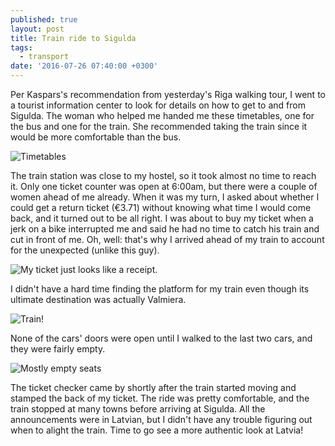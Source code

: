 ```yaml
---
published: true
layout: post
title: Train ride to Sigulda
tags:
  - transport
date: '2016-07-26 07:40:00 +0300'
---
```

Per Kaspars's recommendation from yesterday's Riga walking tour, I went to a tourist information center to look for details on how to get to and from Sigulda. The woman who helped me handed me these timetables, one for the bus and one for the train. She recommended taking the train since it would be more comfortable than the bus.

<!--more-->

![Timetables]({{site.baseurl}}/images/2016/07/26/train-ride-to-sigulda/timetables.jpeg)

The train station was close to my hostel, so it took almost no time to reach it. Only one ticket counter was open at 6:00am, but there were a couple of women ahead of me already. When it was my turn, I asked about whether I could get a return ticket (€3.71) without knowing what time I would come back, and it turned out to be all right. I was about to buy my ticket when a jerk on a bike interrupted me and said he had no time to catch his train and cut in front of me. Oh, well: that's why I arrived ahead of my train to account for the unexpected (unlike this guy).

![My ticket just looks like a receipt.]({{site.baseurl}}/images/2016/07/26/train-ride-to-sigulda/ticket.jpeg)

I didn't have a hard time finding the platform for my train even though its ultimate destination was actually Valmiera.

![Train!]({{site.baseurl}}/images/2016/07/26/train-ride-to-sigulda/train.jpeg)

None of the cars' doors were open until I walked to the last two cars, and they were fairly empty.

![Mostly empty seats]({{site.baseurl}}/images/2016/07/26/train-ride-to-sigulda/seats.jpeg)

The ticket checker came by shortly after the train started moving and stamped the back of my ticket. The ride was pretty comfortable, and the train stopped at many towns before arriving at Sigulda. All the announcements were in Latvian, but I didn't have any trouble figuring out when to alight the train. Time to go see a more authentic look at Latvia!